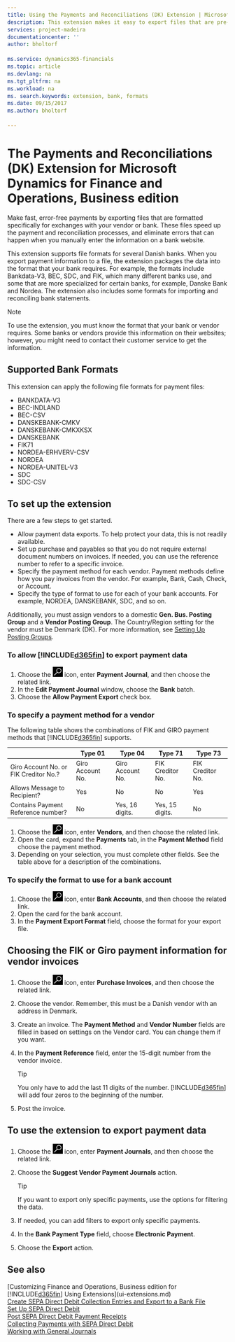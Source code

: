 ```yaml
---
title: Using the Payments and Reconciliations (DK) Extension | Microsoft Docs
description: This extension makes it easy to export files that are pre-formatted to meet bank requirements for electronic submissions. 
services: project-madeira
documentationcenter: ''
author: bholtorf

ms.service: dynamics365-financials
ms.topic: article
ms.devlang: na
ms.tgt_pltfrm: na
ms.workload: na
ms. search.keywords: extension, bank, formats
ms.date: 09/15/2017
ms.author: bholtorf

---
```


# The Payments and Reconciliations (DK) Extension for Microsoft Dynamics for Finance and Operations, Business edition
Make fast, error-free payments by exporting files that are formatted specifically for exchanges with your vendor or bank. These files speed up the payment and reconciliation processes, and eliminate errors that can happen when you manually enter the information on a bank website.  
  
This extension supports file formats for several Danish banks. When you export payment information to a file, the extension packages the data into the format that your bank requires. For example, the formats include Bankdata-V3, BEC, SDC, and FIK, which many different banks use, and some that are more specialized for certain banks, for example, Danske Bank and Nordea. The extension also includes some formats for importing and reconciling bank statements.  
  
> [!Note]
> To use the extension, you must know the format that your bank or vendor requires. Some banks or vendors provide this information on their websites; however, you might need to contact their customer service to get the information.  
  
## Supported Bank Formats
This extension can apply the following file formats for payment files:  
  
* BANKDATA-V3  
* BEC-INDLAND  
* BEC-CSV  
* DANSKEBANK-CMKV  
* DANSKEBANK-CMKXKSX  
* DANSKEBANK  
* FIK71  
* NORDEA-ERHVERV-CSV  
* NORDEA  
* NORDEA-UNITEL-V3  
* SDC  
* SDC-CSV  

## To set up the extension
There are a few steps to get started.  
  
* Allow payment data exports. To help protect your data, this is not readily available.  
* Set up purchase and payables so that you do not require external document numbers on invoices. If needed, you can use the reference number to refer to a specific invoice.  
* Specify the payment method for each vendor. Payment methods define how you pay invoices from the vendor. For example, Bank, Cash, Check, or Account.  
* Specify the type of format to use for each of your bank accounts. For example, NORDEA, DANSKEBANK, SDC, and so on.  
  
Additionally, you must assign vendors to a domestic **Gen. Bus. Posting Group** and a **Vendor Posting Group**. The Country/Region setting for the vendor must be Denmark (DK). For more information, see [Setting Up Posting Groups](finance-posting-groups.md).  
  
### To allow [!INCLUDE[d365fin](includes/d365fin_md.md)] to export payment data
1. Choose the ![Search for Page or Report](media/ui-search/search_small.png "Search for Page or Report icon") icon, enter **Payment Journal**, and then choose the related link.  
2. In the **Edit Payment Journal** window, choose the **Bank** batch.  
3. Choose the **Allow Payment Export** check box.  

### To specify a payment method for a vendor
The following table shows the combinations of FIK and GIRO payment methods that [!INCLUDE[d365fin](includes/d365fin_md.md)] supports.

||Type 01 | Type 04 | Type 71 | Type 73 |
|----|---|---|---|---|
|Giro Account No. or FIK Creditor No.? | Giro Account No. | Giro Account No. | FIK Creditor No. | FIK Creditor No.|
|Allows Message to Recipient? | Yes |No |No | Yes |
|Contains Payment Reference number? | No | Yes, 16 digits. | Yes, 15 digits. | No|

1. Choose the ![Search for Page or Report](media/ui-search/search_small.png "Search for Page or Report icon") icon, enter **Vendors**, and then choose the related link.  
2. Open the card, expand the **Payments** tab, in the **Payment Method** field choose the payment method.  
3. Depending on your selection, you must complete other fields. See the table above for a description of the combinations.  

### To specify the format to use for a bank account
1. Choose the ![Search for Page or Report](media/ui-search/search_small.png "Search for Page or Report icon") icon, enter **Bank Accounts**, and then choose the related link.  
2. Open the card for the bank account.  
3. In the **Payment Export Format** field, choose the format for your export file.  

## Choosing the FIK or Giro payment information for vendor invoices
1. Choose the ![Search for Page or Report](media/ui-search/search_small.png "Search for Page or Report icon") icon, enter **Purchase Invoices**, and then choose the related link.
2. Choose the vendor. Remember, this must be a Danish vendor with an address in Denmark.
3. Create an invoice. The **Payment Method** and **Vendor Number** fields are filled in based on settings on the Vendor card. You can change them if you want.
4. In the **Payment Reference** field, enter the 15-digit number from the vendor invoice.  
  
    > [!Tip]
    > You only have to add the last 11 digits of the number. [!INCLUDE[d365fin](includes/d365fin_md.md)] will add four zeros to the beginning of the number.  
  
5. Post the invoice.

## To use the extension to export payment data
1. Choose the ![Search for Page or Report](media/ui-search/search_small.png "Search for Page or Report icon") icon, enter **Payment Journals**, and then choose the related link.  
2. Choose the **Suggest Vendor Payment Journals** action.  
  
    > [!Tip]
    > If you want to export only specific payments, use the options for filtering the data.  
  
3. If needed, you can add filters to export only specific payments.  
4. In the **Bank Payment Type** field, choose **Electronic Payment**.  
5. Choose the **Export** action.  

## See also
[Customizing Finance and Operations, Business edition for [!INCLUDE[d365fin](includes/d365fin_md.md)] Using Extensions](ui-extensions.md)  
[Create SEPA Direct Debit Collection Entries and Export to a Bank File](finance-how-create-sepa-direct-debit-collection-entries-export-bank-file.md)  
[Set Up SEPA Direct Debit](finance-how-to-set-up-sepa-direct-debit.md)  
[Post SEPA Direct Debit Payment Receipts](finance-how-to-post-sepa-direct-debit-payment-receipts.md)  
[Collecting Payments with SEPA Direct Debit](finance-collect-payments-with-sepa-direct-debit.md)  
[Working with General Journals](ui-work-general-journals.md)  




